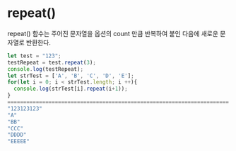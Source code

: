 # repeat()

repeat() 함수는 주어진 문자열을 옵션의 count 만큼 반복하여 붙인 다음에 새로운 문자열로 반환한다.

```js
let test = "123";
testRepeat = test.repeat(3);
console.log(testRepeat);
let strTest = ['A', 'B', 'C', 'D', 'E'];
for(let i = 0; i < strTest.length; i ++){
  console.log(strTest[i].repeat(i+1));
}
======================================================================
"123123123"
"A"
"BB"
"CCC"
"DDDD"
"EEEEE"
```
